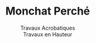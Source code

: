 ---
title: Monchat Perché
subtitle: Travaux Acrobatiques <br> Travaux en Hauteur
services: 
  - name: Mise en sécurité et Urgence
    details: Vitae natoque dictum etiam semper magnis enim feugiat amet curabitur tempor orci penatibus. Tellus erat mauris ipsum fermentum etiam vivamus eget. Nunc nibh morbi quis fusce lacus.
    thumbnail: /images/new/mise-en-securite-urgence.JPG
    gallery:
      - image: /images/new/mise-en-securite-urgence.JPG
      - image: /images/new/mise-en-securite-urgence.JPG
      - image: /images/new/mise-en-securite-urgence.JPG
      - image: /images/new/mise-en-securite-urgence.JPG
    identifier: secu
  - name: Recherche de fuites
    details: Vitae natoque dictum etiam semper magnis enim feugiat amet curabitur tempor orci penatibus. Tellus erat mauris ipsum fermentum etiam vivamus eget. Nunc nibh morbi quis fusce lacus.
    thumbnail: /images/goods/fuites-thumb.JPG
    gallery:
      - image: /images/new/mise-en-securite-urgence.JPG
      - image: /images/new/mise-en-securite-urgence.JPG
      - image: /images/new/mise-en-securite-urgence.JPG
      - image: /images/new/mise-en-securite-urgence.JPG
    identifier: fuites
  - name: Zinguerie
    details: Vitae natoque dictum etiam semper magnis enim feugiat amet curabitur tempor orci penatibus. Tellus erat mauris ipsum fermentum etiam vivamus eget. Nunc nibh morbi quis fusce lacus.
    thumbnail: /images/new/zinguerie.JPG
    identifier: zinguerie
    gallery:
      - image: /images/new/mise-en-securite-urgence.JPG
      - image: /images/new/mise-en-securite-urgence.JPG
      - image: /images/new/mise-en-securite-urgence.JPG
      - image: /images/new/mise-en-securite-urgence.JPG
  - name: Travaux de réparation
    details: Vitae natoque dictum etiam semper magnis enim feugiat amet curabitur tempor orci penatibus. Tellus erat mauris ipsum fermentum etiam vivamus eget. Nunc nibh morbi quis fusce lacus.
    thumbnail: /images/new/zinguerie.JPG
    gallery:
      - image: /images/new/mise-en-securite-urgence.JPG
      - image: /images/new/mise-en-securite-urgence.JPG
      - image: /images/new/mise-en-securite-urgence.JPG
      - image: /images/new/mise-en-securite-urgence.JPG
    identifier: reparation
  - name: Entretien Toiture
    details: Vitae natoque dictum etiam semper magnis enim feugiat amet curabitur tempor orci penatibus. Tellus erat mauris ipsum fermentum etiam vivamus eget. Nunc nibh morbi quis fusce lacus.
    thumbnail: /images/new/entretien-toiture.JPG
    gallery:
      - image: /images/new/mise-en-securite-urgence.JPG
      - image: /images/new/mise-en-securite-urgence.JPG
      - image: /images/new/mise-en-securite-urgence.JPG
      - image: /images/new/mise-en-securite-urgence.JPG
    identifier: toiture
  - name: Dispositifs anti-volatiles
    details: Vitae natoque dictum etiam semper magnis enim feugiat amet curabitur tempor orci penatibus. Tellus erat mauris ipsum fermentum etiam vivamus eget. Nunc nibh morbi quis fusce lacus.
    thumbnail: /images/new/anti-volatiles.JPG
    gallery:
      - image: images/new/mise-en-securite-urgence.JPG
      - image: /images/new/mise-en-securite-urgence.JPG
      - image: /images/new/mise-en-securite-urgence.JPG
    identifier: volatiles
  - name: Evénements <br> et <br> Manifestations
    details: Vitae natoque dictum etiam semper magnis enim feugiat amet curabitur tempor orci penatibus. Tellus erat mauris ipsum fermentum etiam vivamus eget. Nunc nibh morbi quis fusce lacus.
    thumbnail: /images/goods/2018-thumb.JPG
    gallery:
      - image: /images/new/mise-en-securite-urgence.JPG
      - image: /images/new/mise-en-securite-urgence.JPG
      - image: /images/new/mise-en-securite-urgence.JPG
      - image: /images/new/mise-en-securite-urgence.JPG
    identifier: evenement
mission:
  - name: La garantie sécurité
    details: Il s’agit de 15 ans d’expérience de travail sur corde. Réalisation de mode opératoire avant travaux. Accompagnement
    picto: fa-shield
  - name: Notre <br> engagement
    details: Vitae natoque dictum etiam semper magnis enim feugiat amet curabitur tempor orci penatibus. Tellus erat mauris ipsum fermentum etiam vivamus eget. Nunc nibh morbi quis fusce lacus.
    picto: /images/onepercentwhite.png
  - name: Conseil et Renseignement
    details: Vitae natoque dictum etiam semper magnis enim feugiat amet curabitur tempor orci penatibus. Tellus erat mauris ipsum fermentum etiam vivamus eget. Nunc nibh morbi quis fusce lacus.
    picto: fa-question-circle
team:
  - name: Paul Gregori
    details: Vitae natoque dictum etiam semper magnis enim feugiat amet curabitur tempor orci penatibus. Tellus erat mauris ipsum fermentum etiam vivamus eget. Nunc nibh morbi quis fusce lacus.
    image: /images/slack.jpg
    align: left
  - name: Emilie Renaudier
    details: Vitae natoque dictum etiam semper magnis enim feugiat amet curabitur tempor orci penatibus. Tellus erat mauris ipsum fermentum etiam vivamus eget. Nunc nibh morbi quis fusce lacus.
    image: /images/speleo.jpg
    align: right
---